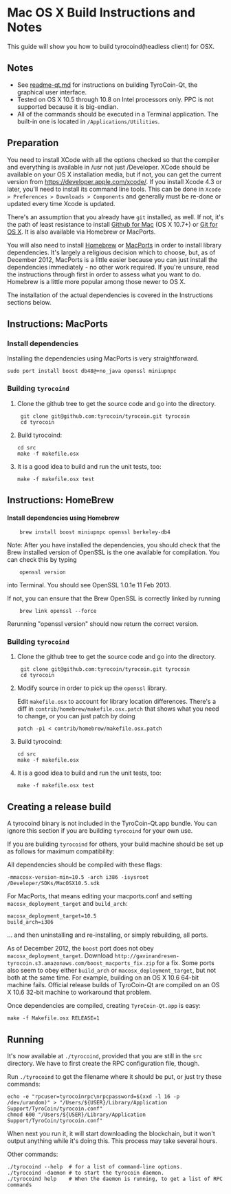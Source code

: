Mac OS X Build Instructions and Notes
====================================
This guide will show you how to build tyrocoind(headless client) for OSX.

Notes
-----

* See [readme-qt.md](readme-qt.md) for instructions on building TyroCoin-Qt, the
graphical user interface.
* Tested on OS X 10.5 through 10.8 on Intel processors only. PPC is not
supported because it is big-endian.
* All of the commands should be executed in a Terminal application. The
built-in one is located in `/Applications/Utilities`.

Preparation
-----------

You need to install XCode with all the options checked so that the compiler
and everything is available in /usr not just /Developer. XCode should be
available on your OS X installation media, but if not, you can get the
current version from https://developer.apple.com/xcode/. If you install
Xcode 4.3 or later, you'll need to install its command line tools. This can
be done in `Xcode > Preferences > Downloads > Components` and generally must
be re-done or updated every time Xcode is updated.

There's an assumption that you already have `git` installed, as well. If
not, it's the path of least resistance to install [Github for Mac](https://mac.github.com/)
(OS X 10.7+) or
[Git for OS X](https://code.google.com/p/git-osx-installer/). It is also
available via Homebrew or MacPorts.

You will also need to install [Homebrew](http://mxcl.github.io/homebrew/)
or [MacPorts](https://www.macports.org/) in order to install library
dependencies. It's largely a religious decision which to choose, but, as of
December 2012, MacPorts is a little easier because you can just install the
dependencies immediately - no other work required. If you're unsure, read
the instructions through first in order to assess what you want to do.
Homebrew is a little more popular among those newer to OS X.

The installation of the actual dependencies is covered in the Instructions
sections below.

Instructions: MacPorts
----------------------

### Install dependencies

Installing the dependencies using MacPorts is very straightforward.

    sudo port install boost db48@+no_java openssl miniupnpc

### Building `tyrocoind`

1. Clone the github tree to get the source code and go into the directory.

        git clone git@github.com:tyrocoin/tyrocoin.git tyrocoin
        cd tyrocoin

2.  Build tyrocoind:

        cd src
        make -f makefile.osx

3.  It is a good idea to build and run the unit tests, too:

        make -f makefile.osx test

Instructions: HomeBrew
----------------------

#### Install dependencies using Homebrew

        brew install boost miniupnpc openssl berkeley-db4

Note: After you have installed the dependencies, you should check that the Brew installed version of OpenSSL is the one available for compilation. You can check this by typing

        openssl version

into Terminal. You should see OpenSSL 1.0.1e 11 Feb 2013.

If not, you can ensure that the Brew OpenSSL is correctly linked by running

        brew link openssl --force

Rerunning "openssl version" should now return the correct version.

### Building `tyrocoind`

1. Clone the github tree to get the source code and go into the directory.

        git clone git@github.com:tyrocoin/tyrocoin.git tyrocoin
        cd tyrocoin

2.  Modify source in order to pick up the `openssl` library.

    Edit `makefile.osx` to account for library location differences. There's a
    diff in `contrib/homebrew/makefile.osx.patch` that shows what you need to
    change, or you can just patch by doing

        patch -p1 < contrib/homebrew/makefile.osx.patch

3.  Build tyrocoind:

        cd src
        make -f makefile.osx

4.  It is a good idea to build and run the unit tests, too:

        make -f makefile.osx test

Creating a release build
------------------------

A tyrocoind binary is not included in the TyroCoin-Qt.app bundle. You can ignore
this section if you are building `tyrocoind` for your own use.

If you are building `tyrocoind` for others, your build machine should be set up
as follows for maximum compatibility:

All dependencies should be compiled with these flags:

    -mmacosx-version-min=10.5 -arch i386 -isysroot /Developer/SDKs/MacOSX10.5.sdk

For MacPorts, that means editing your macports.conf and setting
`macosx_deployment_target` and `build_arch`:

    macosx_deployment_target=10.5
    build_arch=i386

... and then uninstalling and re-installing, or simply rebuilding, all ports.

As of December 2012, the `boost` port does not obey `macosx_deployment_target`.
Download `http://gavinandresen-tyrocoin.s3.amazonaws.com/boost_macports_fix.zip`
for a fix. Some ports also seem to obey either `build_arch` or
`macosx_deployment_target`, but not both at the same time. For example, building
on an OS X 10.6 64-bit machine fails. Official release builds of TyroCoin-Qt are
compiled on an OS X 10.6 32-bit machine to workaround that problem.

Once dependencies are compiled, creating `TyroCoin-Qt.app` is easy:

    make -f Makefile.osx RELEASE=1

Running
-------

It's now available at `./tyrocoind`, provided that you are still in the `src`
directory. We have to first create the RPC configuration file, though.

Run `./tyrocoind` to get the filename where it should be put, or just try these
commands:

    echo -e "rpcuser=tyrocoinrpc\nrpcpassword=$(xxd -l 16 -p /dev/urandom)" > "/Users/${USER}/Library/Application Support/TyroCoin/tyrocoin.conf"
    chmod 600 "/Users/${USER}/Library/Application Support/TyroCoin/tyrocoin.conf"

When next you run it, it will start downloading the blockchain, but it won't
output anything while it's doing this. This process may take several hours.

Other commands:

    ./tyrocoind --help  # for a list of command-line options.
    ./tyrocoind -daemon # to start the tyrocoin daemon.
    ./tyrocoind help    # When the daemon is running, to get a list of RPC commands
